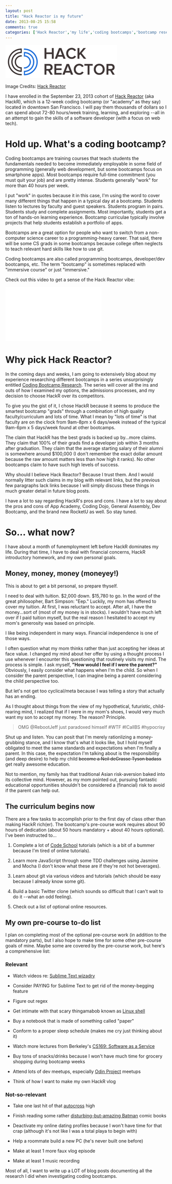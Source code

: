 ```yaml
---
layout: post
title: "Hack Reactor is my future"
date: 2013-08-25 15:58
comments: true
categories: ['Hack Reactor','my life','coding bootcamps','bootcamp research']
---
```

![Hack Reactor logo](/images/hackreactorlogo_SP.png)

<p class='my-caption'>Image Credits:  <a href='https://hackreactor.eventbrite.com/'>Hack Reactor</a></p>


I have enrolled in the September 23, 2013 cohort of [Hack Reactor](http://hackreactor.com) (aka HackR), which is a 12-week coding bootcamp (or "academy" as they say) located in downtown San Francisco. I will pay them thousands of dollars so I can spend about 72-80 hours/week training, learning, and exploring --all in an attempt to gain the skills of a software developer (with a focus on web tech).

# Hold up. What's a coding bootcamp?
Coding bootcamps are training courses that teach students the fundamentals needed to become immediately employable in some field of programming (generally web development, but some bootcamps focus on smartphone apps). Most bootcamps require full-time commitment (you must quit your job) and are pretty intense. Students generally "work" for more than 40 hours per week.

I put "work" in quotes because it in this case, I'm using the word to cover many different things that happen in a typical day at a bootcamp. Students listen to lectures by faculty and guest speakers. Students program in pairs. Students study and complete assignments. Most importantly, students get a ton of hands-on learning experience. Bootcamp curriculae typically involve projects that help students establish a portfolio of apps.

Bootcamps are a great option for people who want to switch from a non-computer science career to a programming-heavy career. That said, there will be some CS grads in some bootcamps because college often neglects to teach relevant hard skills like how to use git.

Coding bootcamps are also called programming bootcamps, developer/dev bootcamps, etc. The term "bootcamp" is sometimes replaced with "immersive course" or just "immersive."

Check out this video to get a sense of the Hack Reactor vibe:

<iframe width="300" height="169" src="//www.youtube.com/embed/ko9bXImNirE" frameborder="0" allowfullscreen></iframe>

# Why pick Hack Reactor?
In the coming days and weeks, I am going to extensively blog about my experience researching different bootcamps in a series unsurprisingly entitled [Coding Bootcamp Research](/blog/categories/bootcamp-research/). The series will cover all the ins and outs of how I examined my options, the admissions processes, and my decision to choose HackR over its competitors.

To give you the gist of it, I chose HackR because it seems to produce the smartest bootcamp "grads" through a combination of high quality faculty/curriculum and lots of time. What I mean by "lots of time" is that faculty are on the clock from 9am-8pm x 6 days/week instead of the typical 9am-6pm x 5 days/week found at other bootcamps.

The claim that HackR has the best grads is backed up by...more claims. They claim that 100% of their grads find a developer job within 3 months after graduation. They claim that the average starting salary of their alumni is somewhere around $100,000 (I don't remember the exact dollar amount because the raw amount matters less than how high it ranks). No other bootcamps claim to have such high levels of success.

Why should I believe Hack Reactor? Because I trust them. And I would normally litter such claims in my blog with relevant links, but the previous few paragraphs lack links because I will simply discuss these things in much greater detail in future blog posts.

I have a lot to say regarding HackR's pros and cons. I have a lot to say about the pros and cons of App Academy, Coding Dojo, General Assembly, Dev Bootcamp, and the brand new RocketU as well. So stay tuned.

# So... what now?
I have about a month of funemployment left before HackR dominates my life. During that time, I have to deal with financial concerns, HackR introductory homework, and my own personal goals.

## Money, money, money (moneyey!)
This is about to get a bit personal, so prepare thyself.

I need to deal with tuition. $2,000 down. $15,780 to go. In the word of the great philosopher, Bart Simpson: "Eep." Luckily, my mom has offered to cover my tuition. At first, I was reluctant to accept. After all, I have the money...sort of (most of my money is in stocks). I wouldn't have much left over if I paid tuition myself, but the real reason I hesitated to accept my mom's generosity was based on principle.

I like being independent in many ways. Financial independence is one of those ways.

I often question what my mom thinks rather than just accepting her ideas at face value. I changed my mind about her offer by using a thought process I use whenever I encounter this questioning that routinely visits my mind. The process is simple. I ask myself, **"How would I feel if I were the parent?"** Obviously, I easily consider what happens when I'm the child. So when I consider the parent perspective, I can imagine being a parent considering the child perspective too.

But let's not get too cyclical/meta because I was telling a story that actually has an ending.

As I thought about things from the view of my hypothetical, futuristic, child-rearing mind, I realized that if I were in my mom's shoes, I would very much want my son to accept my money. The reason? Principle.

>OMG @RebootJeff just paradoxed himself \#WTF \#ICallBS \#hypocrisy

Shut up and listen. You can posit that I'm merely rationlizing a money-grubbing stance, and I know that's what it looks like, but I hold myself obligated to meet the same standards and expectations when I'm finally a parent. In this case, the expectation I'm talking about is the responsibility (and deep desire) to help my child <del>become a Neil deGrasse Tyson badass</del> get really awesome education.

Not to mention, my family has that traditional Asian risk-aversion baked into its collective mind. However, as my mom pointed out, pursuing fantastic educational opportunities shouldn't be considered a (financial) risk to avoid if the parent can help out.

## The curriculum begins now
There are a few tasks to accomplish prior to the first day of class other than making HackR rich(er). The bootcamp's pre-course work requires about 90 hours of dedication (about 50 hours mandatory + about 40 hours optional). I've been instructed to...

1. Complete a lot of [Code School](http://codeschool.com) tutorials (which is a bit of a bummer because I'm tired of online tutorials).

2. Learn more JavaScript through some TDD challenges using Jasmine and Mocha (I don't know what these are if they're not hot beverages).

3. Learn about git via various videos and tutorials (which should be easy because I already know some git).

4. Build a basic Twitter clone (which sounds so difficult that I can't wait to do it --what an odd feeling).

5. Check out a list of optional online resources.

## My own pre-course to-do list
I plan on completing most of the optional pre-course work (in addition to the mandatory parts), but I also hope to make time for some other pre-course goals of mine. Maybe some are covered by the pre-course work, but here's a comprehensive list:

### Relevant

- Watch videos re: [Sublime Text wizadry](https://tutsplus.com/course/improve-workflow-in-sublime-text-2/)

- Consider PAYING for Sublime Text to get rid of the money-begging feature

- Figure out regex

- Get intimate with that scary thingamabob known as [Linux shell](http://linuxcommand.org/lc3_learning_the_shell.php)

- Buy a notebook that is made of something called "paper"

- Conform to a proper sleep schedule (makes me cry just thinking about it)

- Watch more lectures from Berkeley's [CS169: Software as a Service](http://www.youtube.com/watch?v=Fr-B4xHZRzY)

- Buy tons of snacks/drinks because I won't have much time for grocery shopping during bootcamp weeks

- Attend lots of dev meetups, especially [Odin Project](http://www.theodinproject.com/) meetups

- Think of how I want to make my own HackR vlog

### Not-so-relevant

- Take one last hit of that [autocross](http://www.sfr-solo.org/solo2/cgi-bin/schedaction.cgi?autox&where=all&Next_three_months) high

- Finish reading some rather [disturbing-but-amazing Batman](http://www.amazon.com/Batman-Robin-Vol-Must-Die/dp/1401235085) comic books

- Deactivate my online dating profiles because I won't have time for that crap (although it's not like I was a total playa to begin with)

- Help a roommate build a new PC (he's never built one before)

- Make at least 1 more faux vlog episode

- Make at least 1 music recording

Most of all, I want to write up a LOT of blog posts documenting all the research I did when investigating coding bootcamps.